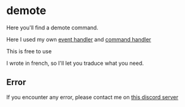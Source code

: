 # demote
Here you'll find a demote command.

Here I used my own [event handler](https://github.com/Greensky-gs/event-handler) and [command handler](https://github.com/Greensky-gs/command-handler) 

This is free to use

I wrote in french, so I'll let you traduce what you need.

## Error
If you encounter any error, please contact me on [this discord server](https://discord.gg/fHyN5w84g6)
